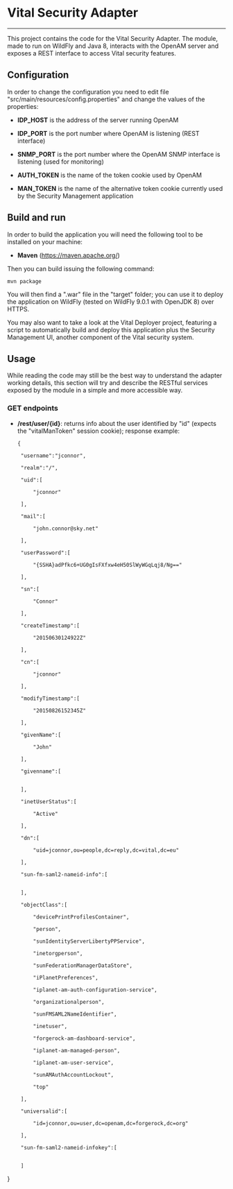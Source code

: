 # Vital Security Adapter

---

This project contains the code for the Vital Security Adapter. The module, made
to run on WildFly and Java 8, interacts with the OpenAM server and exposes a
REST interface to access Vital security features.

## Configuration

In order to change the configuration you need to edit file
"src/main/resources/config.properties" and change the values of the properties:

 * **IDP_HOST** is the address of the server running OpenAM

 * **IDP_PORT** is the port number where OpenAM is listening (REST interface)

 * **SNMP_PORT** is the port number where the OpenAM SNMP interface is listening
   (used for monitoring)

 * **AUTH_TOKEN** is the name of the token cookie used by OpenAM

 * **MAN_TOKEN** is the name of the alternative token cookie currently used by
   the Security Management application

## Build and run

In order to build the application you will need the following tool to be
installed on your machine:

 * **Maven** (https://maven.apache.org/)

Then you can build issuing the following command:

```
mvn package
```

You will then find a ".war" file in the "target" folder; you can use it to
deploy the application on WildFly (tested on WildFly 9.0.1 with OpenJDK 8) over
HTTPS.

You may also want to take a look at the Vital Deployer project, featuring a
script to automatically build and deploy this application plus the Security
Management UI, another component of the Vital security system.

## Usage

While reading the code may still be the best way to understand the adapter
working details, this section will try and describe the RESTful services exposed
by the module in a simple and more accessible way.

### GET endpoints

 * **/rest/user/{id}**: returns info about the user identified by "id" (expects the
   "vitalManToken" session cookie); response example:

   ```
   {

    "username":"jconnor",

    "realm":"/",

    "uid":[

        "jconnor"

    ],

    "mail":[

        "john.connor@sky.net"

    ],

    "userPassword":[

        "{SSHA}adPfkc6+UG0gIsFXfxw4eH50SlWyWGqLqj8/Ng=="

    ],

    "sn":[

        "Connor"

    ],

    "createTimestamp":[

        "20150630124922Z"

    ],

    "cn":[

        "jconnor"

    ],

    "modifyTimestamp":[

        "20150826152345Z"

    ],

    "givenName":[

        "John"

    ],

    "givenname":[


    ],

    "inetUserStatus":[

        "Active"

    ],

    "dn":[

        "uid=jconnor,ou=people,dc=reply,dc=vital,dc=eu"

    ],

    "sun-fm-saml2-nameid-info":[


    ],

    "objectClass":[

        "devicePrintProfilesContainer",

        "person",

        "sunIdentityServerLibertyPPService",

        "inetorgperson",

        "sunFederationManagerDataStore",

        "iPlanetPreferences",

        "iplanet-am-auth-configuration-service",

        "organizationalperson",

        "sunFMSAML2NameIdentifier",

        "inetuser",

        "forgerock-am-dashboard-service",

        "iplanet-am-managed-person",

        "iplanet-am-user-service",

        "sunAMAuthAccountLockout",

        "top"

    ],

    "universalid":[

        "id=jconnor,ou=user,dc=openam,dc=forgerock,dc=org"

    ],

    "sun-fm-saml2-nameid-infokey":[


    ]

}
   ```

